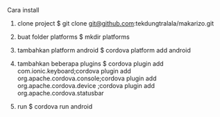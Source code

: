 Cara install

1. clone project
$ git clone git@github.com:tekdungtralala/makarizo.git

2. buat folder platforms
$ mkdir platforms

3. tambahkan platform android
$ cordova platform add android

4. tambahkan beberapa plugins
$ cordova plugin add com.ionic.keyboard;cordova plugin add org.apache.cordova.console;cordova plugin add org.apache.cordova.device
;cordova plugin add org.apache.cordova.statusbar 

5. run 
$ cordova run android
